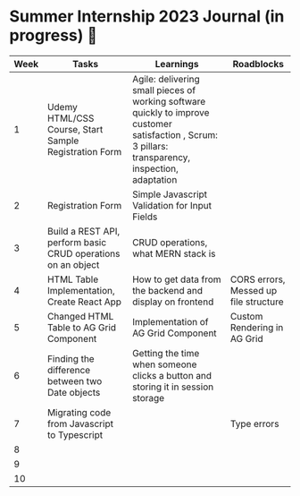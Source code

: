 # Summer Internship 2023 Journal (in progress) 🌟

| Week | Tasks | Learnings | Roadblocks | 
| ------- | -------- | ---------| ---------- |
|1| Udemy HTML/CSS Course, Start Sample Registration Form | Agile: delivering small pieces of working software quickly to improve customer satisfaction , Scrum: 3 pillars: transparency, inspection, adaptation |          |             |
|2| Registration Form |   Simple Javascript Validation for Input Fields  |          |             |
|3| Build a REST API, perform basic CRUD operations on an object   |  CRUD operations, what MERN stack is |          |   Took me a while because I was unfamiliar with the topic          |
|4|  HTML Table Implementation, Create React App      |   How to get data from the backend and display on frontend     |   CORS errors, Messed up file structure    |
|5|Changed HTML Table to AG Grid Component |   Implementation of AG Grid Component |       Custom Rendering in AG Grid         |    
|6|   Finding the difference between two Date objects     |  Getting the time when someone clicks a button and storing it in session storage |          |             |
|7| Migrating code from Javascript to Typescript     |          |       Type errors       |    
|8|        |          |          |             |
|9|        |          |          |             |
|10|        |          |          |             |
